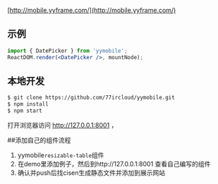[http://mobile.yyframe.com/](http://mobile.yyframe.com/)
## 示例

```jsx
import { DatePicker } from 'yymobile';
ReactDOM.render(<DatePicker />, mountNode);
```

## 本地开发

```bash
$ git clone https://github.com/77ircloud/yymobile.git
$ npm install
$ npm start
```
打开浏览器访问 http://127.0.0.1:8001 ，

##添加自己的组件流程
1. yymobile`resizable-table`组件
2. 在demo里添加例子，然后到http://127.0.0.1:8001 查看自己编写的组件
3. 确认并push后找cisen生成静态文件并添加到展示网站
